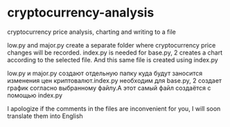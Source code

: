 # cryptocurrency-analysis
cryptocurrency price analysis, charting and writing to a file

low.py and major.py create a separate folder where cryptocurrency price changes will be recorded. index.py is needed for base.py, 2 creates a chart according to the selected file. And this same file is created using index.py

low.py и major.py создают отдельную папку куда будут заносится изменения цен криптовалют.index.py необходим для base.py, 2 создает график согласно выбранному файлу.А этот самый файл создаётся с помощью index.py

I apologize if the comments in the files are inconvenient for you, I will soon translate them into English
